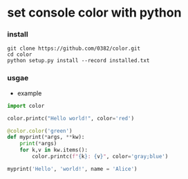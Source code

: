 # set console color with python

### install
```batch
git clone https://github.com/0382/color.git
cd color
python setup.py install --record installed.txt
```

### usgae
- example
```python
import color

color.printc("Hello world!", color='red')

@color.color('green')
def myprint(*args, **kw):
    print(*args)
    for k,v in kw.items():
        color.printc(f"{k}: {v}", color='gray;blue')

myprint('Hello', 'world!', name = 'Alice')
```